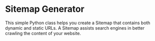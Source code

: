 # Sitemap Generator

This simple Python class helps you create a Sitemap that contains both dynamic and static URLs. A Sitemap assists search engines in better crawling the content of your website.

